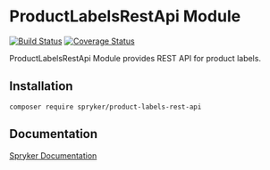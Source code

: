 # ProductLabelsRestApi Module
[![Build Status](https://travis-ci.org/spryker/product-labels-rest-api.svg)](https://travis-ci.org/spryker/product-labels-rest-api)
[![Coverage Status](https://coveralls.io/repos/github/spryker/product-labels-rest-api/badge.svg)](https://coveralls.io/github/spryker/product-labels-rest-api)

ProductLabelsRestApi Module provides REST API for product labels.

## Installation

```
composer require spryker/product-labels-rest-api
```

## Documentation

[Spryker Documentation](https://academy.spryker.com/developing_with_spryker/module_guide/modules.html)
